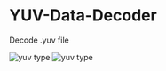 # YUV-Data-Decoder
Decode .yuv file

![yuv type](https://user-images.githubusercontent.com/37485719/50047387-ea89cc00-00c4-11e9-8991-c90edb50419f.png)
![yuv type](https://user-images.githubusercontent.com/37485719/50047388-ec538f80-00c4-11e9-9ea7-b57727245f05.png)
